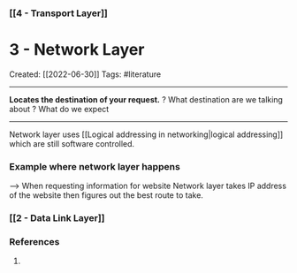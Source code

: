 ### [[4 - Transport Layer]]

# 3 - Network Layer
Created:  [[2022-06-30]]
Tags: #literature 

--- 
**Locates the destination of your request.** 
? What destination are we talking about
? What do we expect

---
Network layer uses [[Logical addressing in networking|logical addressing]] which are still software controlled. 


### Example where network layer happens
--> When requesting information for website 
         Network layer takes IP address of the website 
         then figures out the best route to take.



### [[2 - Data Link Layer]]












### References
1. 